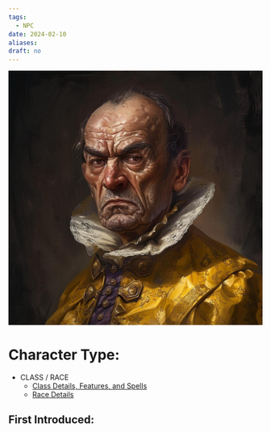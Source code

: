 ```yaml
---
tags:
  - NPC
date: 2024-02-10
aliases: 
draft: no
---
```

![](../_images/Portraits/NPC/Harbin%20Western.jpeg)
# Character Type:
- CLASS / RACE
	- [Class Details, Features, and Spells](https://www.dndbeyond.com/classes/)
	- [Race Details](https://www.dndbeyond.com/races/)
## First Introduced: